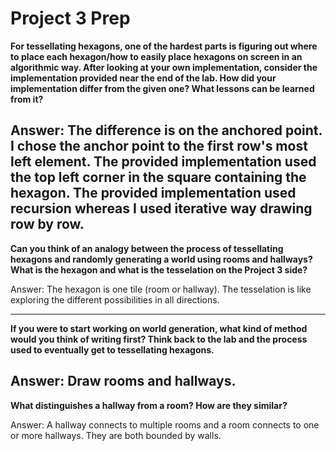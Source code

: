 # Project 3 Prep

**For tessellating hexagons, one of the hardest parts is figuring out where to place each hexagon/how to easily place hexagons on screen in an algorithmic way.
After looking at your own implementation, consider the implementation provided near the end of the lab.
How did your implementation differ from the given one? What lessons can be learned from it?**

Answer:
The difference is on the anchored point. I chose the anchor point to the first row's most left element.
The provided implementation used the top left corner in the square containing the hexagon.
The provided implementation used recursion whereas I used iterative way drawing row by row.
-----

**Can you think of an analogy between the process of tessellating hexagons and randomly generating a world using rooms and hallways?
What is the hexagon and what is the tesselation on the Project 3 side?**

Answer: The hexagon is one tile (room or hallway). The tesselation is like exploring the different possibilities in all directions.


-----
**If you were to start working on world generation, what kind of method would you think of writing first? 
Think back to the lab and the process used to eventually get to tessellating hexagons.**

Answer:
Draw rooms and hallways.
-----
**What distinguishes a hallway from a room? How are they similar?**

Answer:
A hallway connects to multiple rooms and a room connects to one or more hallways. 
They are both bounded by walls. 
